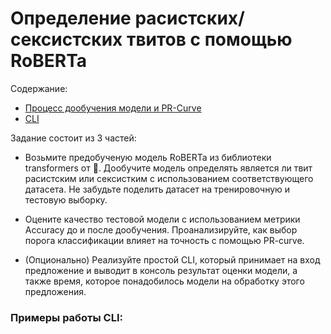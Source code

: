 # Определение расистских/сексистских твитов с помощью RoBERTa

Содержание:

- [Процесс дообучения модели и PR-Curve]()
- [CLI](https://github.com/dsashulya/roberta-tweets/blob/main/cli.py)

Задание состоит из 3 частей:

- Возьмите предобученую модель RoBERTa из библиотеки transformers от 🤗. Дообучите модель определять является ли твит расистским или сексистким с использованием соответствующего датасета. Не забудьте поделить датасет на тренировочную и тестовую выборку.

- Оцените качество тестовой модели с использованием метрики Accuracy до и после дообучения. Проанализируйте, как выбор порога классификации влияет на точность с помощью PR-curve.

- (Опционально) Реализуйте простой CLI, который принимает на вход предложение и выводит в консоль результат оценки модели, а также время, которое понадобилось модели на обработку этого предложения.


### Примеры работы CLI:

